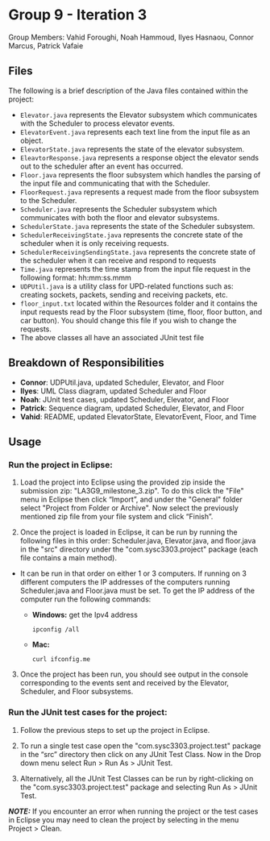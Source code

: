 # Group 9 - Iteration 3
Group Members: Vahid Foroughi, Noah Hammoud, Ilyes Hasnaou, Connor Marcus, Patrick Vafaie 

## Files 
The following is a brief description of the Java files contained within the project:
- `Elevator.java` represents the Elevator subsystem which communicates with the Scheduler to process elevator events.
- `ElevatorEvent.java` represents each text line from the input file as an object.
- `ElevatorState.java` represents the state of the elevator subsystem.
- `EleavtorResponse.java` represents a response object the elevator sends out to the scheduler after an event has occurred.
- `Floor.java` represents the floor subsystem which handles the parsing of the input file and communicating that with the Scheduler.
- `FloorRequest.java` represents a request made from the floor subsystem to the Scheduler.
- `Scheduler.java` represents the Scheduler subsystem which communicates with both the floor and elevator subsystems.
- `SchedulerState.java` represents the state of the Scheduler subsystem.
- `SchedulerReceivingState.java` represents the concrete state of the scheduler when it is only receiving requests.
- `SchedulerReceivingSendingState.java` represents the concrete state of the scheduler when it can receive and respond to requests
- `Time.java` represents the time stamp from the input file request in the following format: hh:mm:ss.mmm
- `UDPUtil.java` is a utility class for UPD-related functions such as: creating sockets, packets, sending and receiving packets, etc.
- `floor_input.txt` located within the Resources folder and it contains the input requests read by the Floor subsystem (time, floor, floor button, and car button). You should change this file if you wish to change the requests.
- The above classes all have an associated JUnit test file

## Breakdown of Responsibilities 
- **Connor**: UDPUtil.java, updated Scheduler, Elevator, and Floor
- **Ilyes**: UML Class diagram, updated Scheduler and Floor
- **Noah**: JUnit test cases, updated Scheduler, Elevator, and Floor
- **Patrick**: Sequence diagram, updated Scheduler, Elevator, and Floor
- **Vahid**: README, updated ElevatorState, ElevatorEvent, Floor, and Time

## Usage 

### Run the project in Eclipse:

1. Load the project into Eclipse using the provided zip inside the submission zip: "LA3G9_milestone_3.zip". To do this click the "File" menu in Eclipse then click “Import”, and under the "General" folder select "Project from Folder or Archive". Now select the previously mentioned zip file from your file system and click “Finish”.

2. Once the project is loaded in Eclipse, it can be run by running the following files in this order: Scheduler.java, Elevator.java, and floor.java in the "src" directory under the "com.sysc3303.project" package (each file contains a main method).

- It can be run in that order on either 1 or 3 computers. If running on 3 different computers the IP addresses of the computers running Scheduler.java and Floor.java must be set. 
To get the IP address of the computer run the following commands:

  - **Windows:** get the Ipv4 address
    ```
    ipconfig /all 
    ```
  - **Mac:**
    ```
    curl ifconfig.me
    ```

3. Once the project has been run, you should see output in the console corresponding to the events sent and received by the Elevator, Scheduler, and Floor subsystems.

### Run the JUnit test cases for the project:

1. Follow the previous steps to set up the project in Eclipse.

2. To run a single test case open the "com.sysc3303.project.test" package in the “src” directory then click on any JUnit Test Class. Now in the Drop down menu select Run > Run As > JUnit Test.

3. Alternatively, all the JUnit Test Classes can be run by right-clicking on the "com.sysc3303.project.test" package and selecting Run As > JUnit Test.

***NOTE:*** If you encounter an error when running the project or the test cases in Eclipse you may need to clean the project by selecting in the menu Project > Clean.

